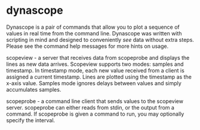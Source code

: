 dynascope
=========

Dynascope is a pair of commands that allow you to plot a sequence of values in
real time from the command line. Dynascope was written with scripting in mind
and designed to conveniently *see* data without extra steps. Please see the
command help messages for more hints on usage.

scopeview - a server that receives data from scopeprobe and displays the lines
    as new data arrives.  Scopeview supports two modes: samples and timestamp.
    In timestamp mode, each new value received from a client is assigned a
    current timestamp. Lines are plotted using the timestamp as the x-axis
    value. Samples mode ignores delays between values and simply accumulates
    samples.

scopeprobe - a command line client that sends values to the scopeview server.
    scopeprobe can either reads from stdin, or the output from a command. If
    scopeprobe is given a command to run, you may optionally specify the
    interval.
